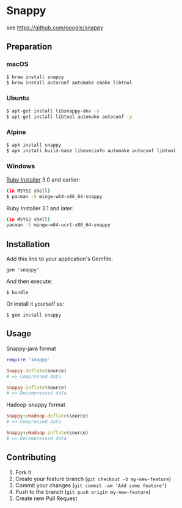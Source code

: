 # Snappy

see https://github.com/google/snappy

## Preparation


### macOS

```bash
$ brew install snappy
$ brew install autoconf automake cmake libtool
```

### Ubuntu

```bash
$ apt-get install libsnappy-dev -y
$ apt-get install libtool automake autoconf -y
```

### Alpine

```bash
$ apk install snappy
$ apk install build-base libexecinfo automake autoconf libtool
```

### Windows

[Ruby Installer](https://rubyinstaller.org/) 3.0 and earlier:

```bash
(in MSYS2 shell)
$ pacman -S mingw-w64-x86_64-snappy
```

Ruby Installer 3.1 and later:

```bash
(in MSYS2 shell)
pacman -S mingw-w64-ucrt-x86_64-snappy
```

## Installation

Add this line to your application's Gemfile:

    gem 'snappy'

And then execute:

    $ bundle

Or install it yourself as:

    $ gem install snappy

## Usage

Snappy-java format
```ruby
require 'snappy'

Snappy.deflate(source)
# => Compressed data

Snappy.inflate(source)
# => Decompressed data
```

Hadoop-snappy format
```ruby
Snappy::Hadoop.deflate(source)
# => Compressed data

Snappy::Hadoop.inflate(source)
# => Decompressed data
```

## Contributing

1. Fork it
2. Create your feature branch (`git checkout -b my-new-feature`)
3. Commit your changes (`git commit -am 'Add some feature'`)
4. Push to the branch (`git push origin my-new-feature`)
5. Create new Pull Request
